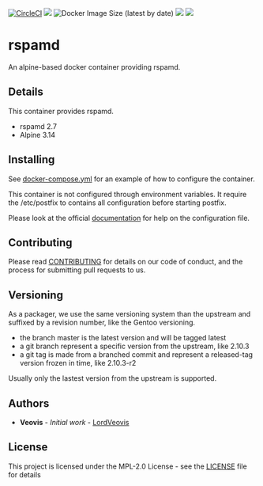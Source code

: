 [![CircleCI](https://circleci.com/gh/LordVeovis/docker-rspamd/tree/master.svg?style=shield)](https://circleci.com/gh/LordVeovis/docker-rspamd/tree/master) [![](https://img.shields.io/docker/pulls/veovis/rspamd.svg)](https://hub.docker.com/r/veovis/rspamd) ![Docker Image Size (latest by date)](https://img.shields.io/docker/image-size/veovis/postfix) [![](https://img.shields.io/github/tag/LordVeovis/docker-rspamd.svg)](https://github.com/LordVeovis/docker-rspamd/tags) [![](https://img.shields.io/github/license/LordVeovis/docker-rspamd.svg)](https://github.com/LordVeovis/docker-rspamd/blob/master/LICENSE)

# rspamd

An alpine-based docker container providing rspamd.

## Details

This container provides rspamd.

* rspamd 2.7
* Alpine 3.14

## Installing

See [docker-compose.yml](https://github.com/LordVeovis/docker-rspamd/blob/master/docker-compose.yml) for an example of how to configure the container.

This container is not configured through environment variables. It require the /etc/postfix to contains all configuration before starting postfix.

Please look at the official [documentation](https://rspamd.com/doc/index.html) for help on the configuration file.

## Contributing

Please read [CONTRIBUTING](https://github.com/LordVeovis/docker-rspamd/blob/master/CONTRIBUTING) for details on our code of conduct, and the process for submitting pull requests to us.

## Versioning

As a packager, we use the same versioning system than the upstream and suffixed by a revision number, like the Gentoo versioning.

* the branch master is the latest version and will be tagged latest
* a git branch represent a specific version from the upstream, like 2.10.3
* a git tag is made from a branched commit and represent a released-tag version frozen in time, like 2.10.3-r2

Usually only the lastest version from the upstream is supported.

## Authors

* **Veovis** - *Initial work* - [LordVeovis](https://github.com/LordVeovis)

## License

This project is licensed under the MPL-2.0 License - see the [LICENSE](https://github.com/LordVeovis/docker-rspamd/blob/master/LICENSE) file for details
